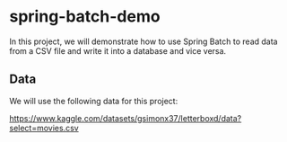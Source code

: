 # spring-batch-demo

In this project, we will demonstrate how to use Spring Batch to read data from a CSV file and write it into a database and vice versa.

## Data

We will use the following data for this project:

https://www.kaggle.com/datasets/gsimonx37/letterboxd/data?select=movies.csv
